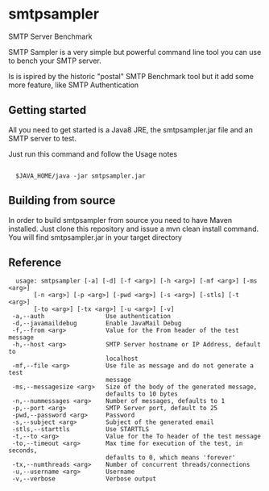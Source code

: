 # smtpsampler
SMTP Server Benchmark

  SMTP Sampler is a very simple but powerful command line tool you can use to bench your SMTP server.

  Is is ispired by the historic "postal" SMTP Benchmark tool but it add some more feature, like SMTP Authentication

## Getting started

  All you need to get started is a Java8 JRE, the smtpsampler.jar file and an SMTP server to test.

  Just run this command and follow the Usage notes

```

  $JAVA_HOME/java -jar smtpsampler.jar

```


##  Building from source

  In order to build smtpsampler from source you need to have Maven installed. Just clone this repository and issue a mvn clean install command. You will find smtpsampler.jar in your target directory


##  Reference

```
  usage: smtpsampler [-a] [-d] [-f <arg>] [-h <arg>] [-mf <arg>] [-ms <arg>]
       [-n <arg>] [-p <arg>] [-pwd <arg>] [-s <arg>] [-stls] [-t <arg>]
       [-to <arg>] [-tx <arg>] [-u <arg>] [-v]
 -a,--auth                 Use authentication
 -d,--javamaildebug        Enable JavaMail Debug
 -f,--from <arg>           Value for the From header of the test message
 -h,--host <arg>           SMTP Server hostname or IP Address, default to
                           localhost
 -mf,--file <arg>          Use file as message and do not generate a test
                           message
 -ms,--messagesize <arg>   Size of the body of the generated message,
                           defaults to 10 bytes
 -n,--nummessages <arg>    Number of messages, defaults to 1
 -p,--port <arg>           SMTP Server port, default to 25
 -pwd,--password <arg>     Password
 -s,--subject <arg>        Subject of the generated email
 -stls,--starttls          Use STARTTLS
 -t,--to <arg>             Value for the To header of the test message
 -to,--timeout <arg>       Max time for execution of the test, in seconds,
                           defaults to 0, which means 'forever'
 -tx,--numthreads <arg>    Number of concurrent threads/connections
 -u,--username <arg>       Username
 -v,--verbose              Verbose output

```
 
  
  

